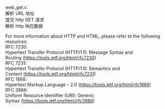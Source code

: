 web_get.c  
    解析 URL 地址  
    提交 http GET 请求  
    解析 http 响应数据  

For more information about HTTP and HTML, please refer to the following resources:  
    RFC 7230:   
        Hypertext Transfer Protocol (HTTP/1.1): Message Syntax and Routing (https://tools.ietf.org/html/rfc7230)  
    RFC 7231:   
        Hypertext Transfer Protocol (HTTP/1.1): Semantics and Content (https://tools.ietf.org/html/rfc7231)  
    RFC 1866:  
        Hypertext Markup Language – 2.0 (https://tools.ietf.org/html/rfc1866)  
    RFC 3986:   
        Uniform Resource Identifier (URI): Generic Syntax (https://tools.ietf.org/html/rfc3986)  

